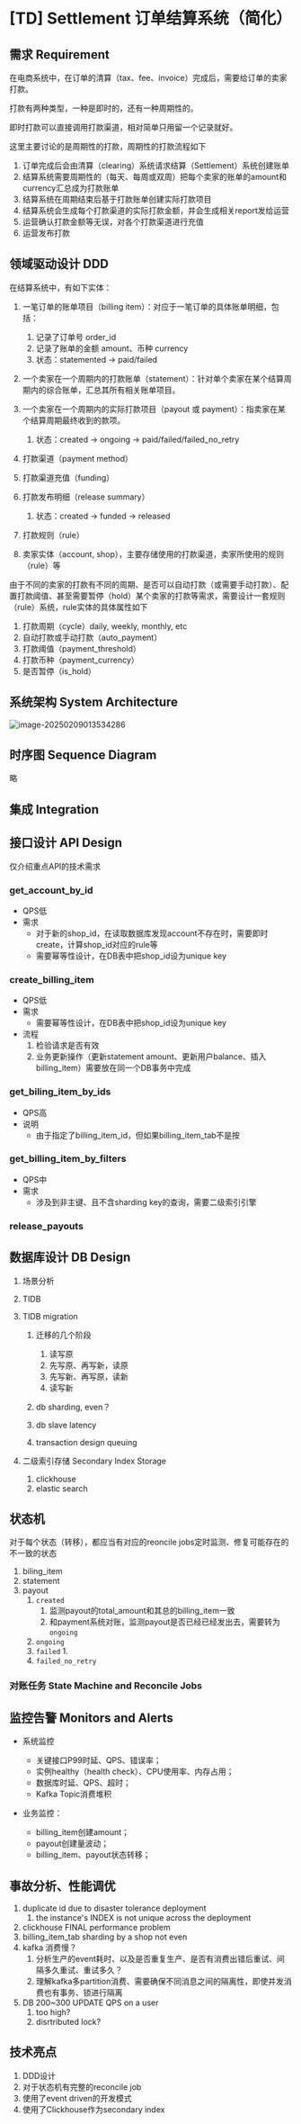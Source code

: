 # [TD] Settlement 订单结算系统（简化）

## 需求 Requirement

在电商系统中，在订单的清算（tax、fee、invoice）完成后，需要给订单的卖家打款。

打款有两种类型，一种是即时的，还有一种周期性的。

即时打款可以直接调用打款渠道，相对简单只用留一个记录就好。

这里主要讨论的是周期性的打款，周期性的打款流程如下

1. 订单完成后会由清算（clearing）系统请求结算（Settlement）系统创建账单
2. 结算系统需要周期性的（每天、每周或双周）把每个卖家的账单的amount和currency汇总成为打款账单
3. 结算系统在周期结束后基于打款账单创建实际打款项目
4. 结算系统会生成每个打款渠道的实际打款金额，并会生成相关report发给运营
5. 运营确认打款金额等无误，对各个打款渠道进行充值
6. 运营发布打款

## 领域驱动设计 DDD

在结算系统中，有如下实体：

1. 一笔订单的账单项目（billing item）：对应于一笔订单的具体账单明细，包括：
   1. 记录了订单号 order_id
   2. 记录了账单的金额 amount、币种 currency
   3. 状态：statemented -> paid/failed
2. 一个卖家在一个周期内的打款账单（statement）：针对单个卖家在某个结算周期内的综合账单，汇总其所有相关账单项目。
3. 一个卖家在一个周期内的实际打款项目（payout 或 payment）：指卖家在某个结算周期最终收到的款项。
   1. 状态：created -> ongoing -> paid/failed/failed_no_retry

4. 打款渠道（payment method）
5. 打款渠道充值（funding）
6. 打款发布明细（release summary）
   1. 状态：created -> funded -> released

7. 打款规则（rule）
8. 卖家实体（account, shop），主要存储使用的打款渠道，卖家所使用的规则（rule）等

由于不同的卖家的打款有不同的周期、是否可以自动打款（或需要手动打款）、配置打款阈值、甚至需要暂停（hold）某个卖家的打款等需求，需要设计一套规则（rule）系统，rule实体的具体属性如下

1. 打款周期（cycle）daily, weekly, monthly, etc
2. 自动打款或手动打款（auto_payment）
3. 打款阈值（payment_threshold）
4. 打款币种（payment_currency）
5. 是否暂停（is_hold）

## 系统架构 System Architecture

![image-20250209013534286](./20250208-settlement.assets/image-20250209013534286.png)

## 时序图 Sequence Diagram

略

## 集成 Integration

## 接口设计 API Design

仅介绍重点API的技术需求

### get_account_by_id

- QPS低
- 需求
  - 对于新的shop_id，在读取数据库发现account不存在时，需要即时create，计算shop_id对应的rule等
  - 需要幂等性设计，在DB表中把shop_id设为unique key


### create_billing_item

- QPS低
- 需求
  - 需要幂等性设计，在DB表中把shop_id设为unique key
- 流程
  1. 检验请求是否有效
  2. 业务更新操作（更新statement amount、更新用户balance、插入billing_item）需要放在同一个DB事务中完成

### get_biling_item_by_ids

- QPS高
- 说明
  - 由于指定了billing_item_id，但如果billing_item_tab不是按

### get_billing_item_by_filters

- QPS中
- 需求
  - 涉及到非主键、且不含sharding key的查询，需要二级索引引擎

### release_payouts

## 数据库设计 DB Design

1. 场景分析
2. TIDB
3. TIDB migration
   1. 迁移的几个阶段
      1. 读写原
      2. 先写原、再写新，读原
      3. 先写新、再写原，读新
      4. 读写新

   2. db sharding, even？
   3. db slave latency
   4. transaction design queuing

4. 二级索引存储 Secondary Index Storage
   1. clickhouse
   2. elastic search


## 状态机

对于每个状态（转移），都应当有对应的reoncile jobs定时监测、修复可能存在的不一致的状态

1. biling_item
2. statement
3. payout
   1. `created`  
      1. 监测payout的total_amount和其总的billing_item一致
      2. 和payment系统对账，监测payout是否已经已经发出去，需要转为`ongoing`
   2. `ongoing`
   3. `failed`
      1. 
   4. `failed_no_retry`

### 对账任务 State Machine and Reconcile Jobs

## 监控告警 Monitors and Alerts

- 系统监控
  - 关键接口P99时延、QPS、错误率；
  - 实例healthy（health check）、CPU使用率、内存占用；
  - 数据库时延、QPS、超时；
  - Kafka Topic消费堆积

- 业务监控：
  - billing_item创建amount；
  - payout创建量波动；
  - billing_item、payout状态转移；

## 事故分析、性能调优

1. duplicate id due to disaster tolerance deployment
   1. the instance's INDEX is not unique across the deployment
2. clickhouse FINAL performance problem
3. billing_item_tab sharding by a shop not even
4. kafka 消费慢？
   1. 分析生产的event耗时、以及是否重复生产、是否有消费出错后重试、间隔多久重试、重试多久？
   2. 理解kafka多partition消费、需要确保不同消息之间的隔离性，即使并发消费也有事务、锁进行隔离
5. DB 200~300 UPDATE QPS on a user
   1. too high?
   2. disrtributed lock?


## 技术亮点

1. DDD设计
2. 对于状态机有完整的reconcile job
3. 使用了event driven的开发模式
4. 使用了Clickhouse作为secondary index

